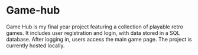# Game-hub
Game Hub is my final year project featuring a collection of playable retro games. It includes user registration and login, with data stored in a SQL database. After logging in, users access the main game page. The project is currently hosted locally.
